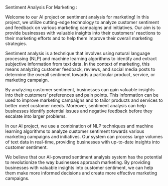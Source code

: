 Sentiment Analysis For Marketing :

  Welcome to our AI project on sentiment analysis for marketing! In this project, we utilize cutting-edge technology to analyze customer sentiment and feedback on various marketing campaigns and initiatives. Our aim is to provide businesses with valuable insights into their customers' reactions to their marketing efforts and to help them improve their overall marketing strategies.

  Sentiment analysis is a technique that involves using natural language processing (NLP) and machine learning algorithms to identify and extract subjective information from text data. In the context of marketing, this means analyzing customer feedback, reviews, and social media posts to determine the overall sentiment towards a particular product, service, or marketing campaign.

  By analyzing customer sentiment, businesses can gain valuable insights into their customers' preferences and pain points. This information can be used to improve marketing campaigns and to tailor products and services to better meet customer needs. Moreover, sentiment analysis can help businesses identify potential issues and negative feedback before they escalate into larger problems.

  In our AI project, we use a combination of NLP techniques and machine learning algorithms to analyze customer sentiment towards various marketing campaigns and initiatives. Our system can process large volumes of text data in real-time, providing businesses with up-to-date insights into customer sentiment.

  We believe that our AI-powered sentiment analysis system has the potential to revolutionize the way businesses approach marketing. By providing businesses with valuable insights into customer sentiment, we can help them make more informed decisions and create more effective marketing campaigns.

